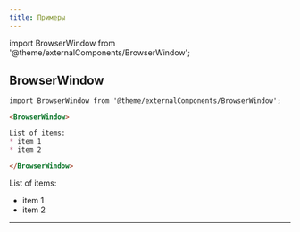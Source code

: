 ```yaml
---
title: Примеры
---
```


import BrowserWindow from '@theme/externalComponents/BrowserWindow';

## BrowserWindow

```markdown
import BrowserWindow from '@theme/externalComponents/BrowserWindow';

<BrowserWindow>

List of items:
* item 1
* item 2

</BrowserWindow>
```

<BrowserWindow>

List of items:
* item 1
* item 2

</BrowserWindow>

---
